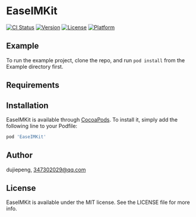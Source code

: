 # EaseIMKit

[![CI Status](https://img.shields.io/travis/dujiepeng/EaseIMKit.svg?style=flat)](https://travis-ci.org/dujiepeng/EaseIMKit)
[![Version](https://img.shields.io/cocoapods/v/EaseIMKit.svg?style=flat)](https://cocoapods.org/pods/EaseIMKit)
[![License](https://img.shields.io/cocoapods/l/EaseIMKit.svg?style=flat)](https://cocoapods.org/pods/EaseIMKit)
[![Platform](https://img.shields.io/cocoapods/p/EaseIMKit.svg?style=flat)](https://cocoapods.org/pods/EaseIMKit)

## Example

To run the example project, clone the repo, and run `pod install` from the Example directory first.

## Requirements

## Installation

EaseIMKit is available through [CocoaPods](https://cocoapods.org). To install
it, simply add the following line to your Podfile:

```ruby
pod 'EaseIMKit'
```

## Author

dujiepeng, 347302029@qq.com

## License

EaseIMKit is available under the MIT license. See the LICENSE file for more info.
